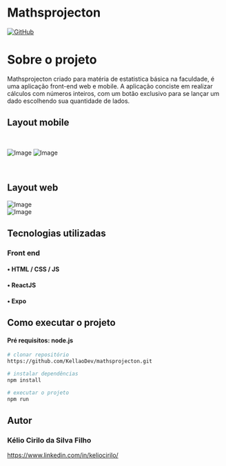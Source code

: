 # Mathsprojecton<br/>
[![GitHub](https://img.shields.io/badge/GitHub-100000?style=for-the-badge&logo=github&logoColor=white)](https://github.com/KellaoDev)
# Sobre o projeto

Mathsprojecton criado para matéria de estatistica básica na faculdade, é uma aplicação front-end web e mobile.
A aplicação conciste em realizar cálculos com números inteiros, com um botão exclusivo para se lançar um dado escolhendo sua quantidade de lados.

## Layout  mobile

<div style="display: inline_block"><br/>
  
  ![Image](https://github.com/user-attachments/assets/a414fc28-acbe-4fee-be1e-e2badeb5146e)
  ![Image](https://github.com/user-attachments/assets/dbb51a6b-2029-45f3-906c-e505731543bc)
</div><br/>

## Layout  web

![Image](https://github.com/user-attachments/assets/4152a71b-ffc2-420c-906e-1994008a05ec)<br/>
![Image](https://github.com/user-attachments/assets/ff2c9240-c30f-4ef3-af72-feec8b068558)<br/>

## Tecnologias utilizadas

### Front end
#### • HTML / CSS / JS 
#### • ReactJS
#### • Expo

## Como executar o projeto 

#### Pré requisitos: node.js

```bash
# clonar repositório
https://github.com/KellaoDev/mathsprojecton.git

# instalar dependências
npm install

# executar o projeto
npm run
```
## Autor

### Kélio Cirilo da Silva Filho
https://www.linkedin.com/in/keliocirilo/


    






